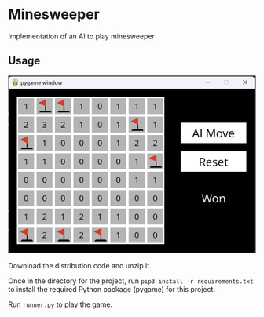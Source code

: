 # Minesweeper
 Implementation of an AI to play minesweeper

## Usage

![](logo.png)

Download the distribution code and unzip it.

Once in the directory for the project, run ```pip3 install -r requirements.txt``` to install the required Python package (pygame) for this project.

Run ```runner.py``` to play the game.
